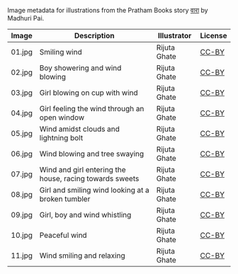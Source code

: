 Image metadata for illustrations from the Pratham Books story [वारा](https://storyweaver.org.in/stories/15-vaaraa) by Madhuri Pai.

Image | Description | Illustrator | License
----- | ----------- | ----------- | -------
01.jpg | Smiling wind | Rijuta Ghate | [CC-BY](https://creativecommons.org/licenses/by/4.0/)
02.jpg | Boy showering and wind blowing | Rijuta Ghate | [CC-BY](https://creativecommons.org/licenses/by/4.0/)
03.jpg | Girl blowing on cup with wind | Rijuta Ghate | [CC-BY](https://creativecommons.org/licenses/by/4.0/)
04.jpg | Girl feeling the wind through an open window | Rijuta Ghate | [CC-BY](https://creativecommons.org/licenses/by/4.0/)
05.jpg | Wind amidst clouds and lightning bolt | Rijuta Ghate | [CC-BY](https://creativecommons.org/licenses/by/4.0/)
06.jpg | Wind blowing and tree swaying | Rijuta Ghate | [CC-BY](https://creativecommons.org/licenses/by/4.0/)
07.jpg | Wind and girl entering the house, racing towards sweets | Rijuta Ghate | [CC-BY](https://creativecommons.org/licenses/by/4.0/)
08.jpg | Girl and smiling wind looking at a broken tumbler | Rijuta Ghate | [CC-BY](https://creativecommons.org/licenses/by/4.0/)
09.jpg | Girl, boy and wind whistling | Rijuta Ghate | [CC-BY](https://creativecommons.org/licenses/by/4.0/)
10.jpg | Peaceful wind | Rijuta Ghate | [CC-BY](https://creativecommons.org/licenses/by/4.0/)
11.jpg | Wind smiling and relaxing | Rijuta Ghate | [CC-BY](https://creativecommons.org/licenses/by/4.0/)